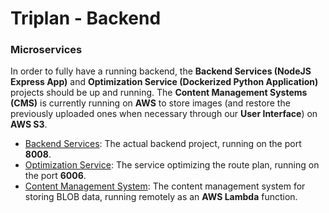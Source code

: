 # Triplan - Backend

### Microservices

In order to fully have a running backend, the **Backend Services (NodeJS Express App)** and **Optimization Service (Dockerized Python Application)** projects should be up and running. The **Content Management Systems (CMS)** is currently running on **AWS** to store images (and restore the previously uploaded ones when necessary through our **User Interface**) on **AWS S3**.

- [Backend Services](./services): The actual backend project, running on the port **8008**.
- [Optimization Service](./optimization): The service optimizing the route plan, running on the port **6006**.
- [Content Management System](https://github.com/erdenbatuhan/basic-cms): The content management system for storing BLOB data, running remotely as an **AWS Lambda** function.

